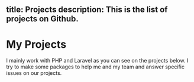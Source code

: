 title: Projects
description: This is the list of projects on Github.
----------
# My Projects

I mainly work with PHP and Laravel as you can see on the projects below. I try to make some packages to help me and my team and answer specific issues on our projects.

<div class="flex flex-col w-full">
    <div class="w-full pb-8">
        <div class="repo-card" data-repo="axeldotdev/wings"></div>
    </div>
    <div class="w-full pb-8">
        <div class="repo-card" data-repo="axeldotdev/dump-die"></div>
    </div>
    <div class="w-full pb-8">
        <div class="repo-card" data-repo="axeldotdev/laravel-airtable"></div>
    </div>
    <div class="w-full pb-8">
        <div class="repo-card" data-repo="axeldotdev/laravel-starter"></div>
    </div>
    <div class="w-full pb-8">
        <div class="repo-card" data-repo="axeldotdev/laravel-graphql-docs"></div>
    </div>
    <div class="w-full pb-8">
        <div class="repo-card" data-repo="axeldotdev/countries"></div>
    </div>
</div>
